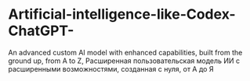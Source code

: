 # Artificial-intelligence-like-Codex-ChatGPT-
An advanced custom AI model with enhanced capabilities, built from the ground up, from A to Z, Расширенная пользовательская модель ИИ с расширенными возможностями, созданная с нуля, от А до Я
